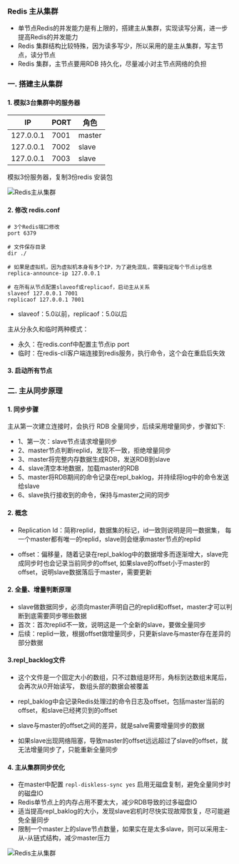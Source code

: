 ### Redis 主从集群 
* 单节点Redis的并发能力是有上限的，搭建主从集群，实现读写分离，进一步提高Redis的并发能力
* Redis 集群结构比较特殊，因为读多写少，所以采用的是主从集群，写主节点，读分节点
* Redis 集群，主节点要用RDB 持久化，尽量减小对主节点网络的负担

### 一. 搭建主从集群 
#### 1. 模拟3台集群中的服务器
| IP   | PORT         | 角色 |
| ------ | ----------| ---- |
| 127.0.0.1 | 7001 | master |
| 127.0.0.1 | 7002 | slave |
| 127.0.0.1 | 7003 | slave |

模拟3份服务器，复制3份redis 安装包

![Redis主从集群](https://fgq233.github.io/imgs/springcloud/redis1.png)


#### 2. 修改 redis.conf
```
# 3个Redis端口修改
port 6379

# 文件保存目录
dir ./

# 如果是虚拟机，因为虚拟机本身有多个IP，为了避免混乱，需要指定每个节点ip信息
replica-announce-ip 127.0.0.1

# 在所有从节点配置slaveof或replicaof，启动主从关系
slaveof 127.0.0.1 7001
replicaof 127.0.0.1 7001
```

* slaveof：5.0以前，replicaof：5.0以后

主从分永久和临时两种模式：
* 永久：在redis.conf中配置主节点ip port
* 临时：在redis-cli客户端连接到redis服务，执行命令，这个会在重启后失效

#### 3. 启动所有节点





### 二. 主从同步原理
#### 1. 同步步骤
主从第一次建立连接时，会执行 RDB 全量同步，后续采用增量同步，步骤如下:

* 1、第一次：slave节点请求增量同步
* 2、master节点判断replid，发现不一致，拒绝增量同步
* 3、master将完整内存数据生成RDB，发送RDB到slave
* 4、slave清空本地数据，加载master的RDB
* 5、master将RDB期间的命令记录在repl_baklog，并持续将log中的命令发送给slave
* 6、slave执行接收到的命令，保持与master之间的同步



#### 2. 概念

* Replication Id：简称replid，数据集的标记，id一致则说明是同一数据集，
每一个master都有唯一的replid，slave则会继承master节点的replid

* offset：偏移量，随着记录在repl_baklog中的数据增多而逐渐增大，slave完成同步时也会记录当前同步的offset,
如果slave的offset小于master的offset，说明slave数据落后于master，需要更新

#### 2. 全量、增量判断原理
* slave做数据同步，必须向master声明自己的replid和offset，master才可以判断到底需要同步哪些数据
* 首次：首次replid不一致，说明这是一个全新的slave，要做全量同步
* 后续：replid一致，根据offset做增量同步，只更新slave与master存在差异的部分数据


#### 3.repl_backlog文件
* 这个文件是一个固定大小的数组，只不过数组是环形，角标到达数组末尾后，会再次从0开始读写，
数组头部的数据会被覆盖

* repl_baklog中会记录Redis处理过的命令日志及offset，包括master当前的offset，和slave已经拷贝到的offset


* slave与master的offset之间的差异，就是salve需要增量同步的数据
* 如果slave出现网络阻塞，导致master的offset远远超过了slave的offset，就无法增量同步了，只能重新全量同步



#### 4. 主从集群同步优化


* 在master中配置 `repl-diskless-sync yes` 启用无磁盘复制，避免全量同步时的磁盘IO
* Redis单节点上的内存占用不要太大，减少RDB导致的过多磁盘IO
* 适当提高repl_baklog的大小，发现slave宕机时尽快实现故障恢复，尽可能避免全量同步
* 限制一个master上的slave节点数量，如果实在是太多slave，则可以采用主-从-从链式结构，减少master压力

![Redis主从集群](https://fgq233.github.io/imgs/springcloud/redis2.png)


 